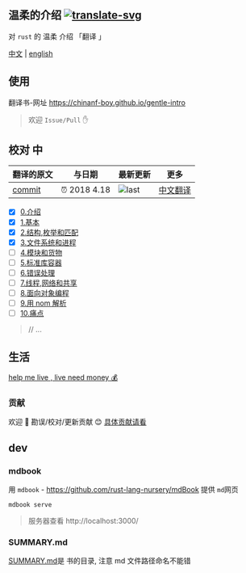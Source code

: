 ## 温柔的介绍 [![translate-svg]][translate-list]

[translate-svg]: http://llever.com/translate.svg
[translate-list]: https://github.com/chinanf-boy/chinese-translate-list

对 `rust` 的 温柔 介绍 「翻译 」

[中文](./readme.md) | [english](https://github.com/stevedonovan/gentle-intro)

## 使用

翻译书-网址 https://chinanf-boy.github.io/gentle-intro

> 欢迎 `Issue/Pull` ✋

## 校对 中

<!-- doc-templite START generated -->
<!-- repo = 'stevedonovan/gentle-intro' -->
<!-- commit = '4885a0615a48f1a736f88e71b9e5e3cba887c63c' -->
<!-- time = '2018 4.18' -->

| 翻译的原文 | 与日期       | 最新更新 | 更多                       |
| ---------- | ------------ | -------- | -------------------------- |
| [commit]   | ⏰ 2018 4.18 | ![last]  | [中文翻译][translate-list] |

[last]: https://img.shields.io/github/last-commit/stevedonovan/gentle-intro.svg
[commit]: https://github.com/stevedonovan/gentle-intro/tree/4885a0615a48f1a736f88e71b9e5e3cba887c63c

<!-- doc-templite END generated -->

- [x] [0.介绍](./src/readme.zh.md)
- [x] [1.基本](./src/1-basics.zh.md)
- [x] [2.结构,枚举和匹配](./src/2-structs-enums-lifetimes.zh.md)
- [x] [3.文件系统和进程](./src/3-filesystem.zh.md)
- [ ] [4.模块和货物](./src/4-modules.zh.md)
- [ ] [5.标准库容器](./src/5-stdlib-containers.zh.md)
- [ ] [6.错误处理](./src/6-error-handling.zh.md)
- [ ] [7.线程,网络和共享](./src/7-shared-and-networking.zh.md)
- [ ] [8.面向对象编程](./src/object-orientation.zh.md)
- [ ] [9.用 nom 解析](./src/nom-intro.zh.md)
- [ ] [10.痛点](./src/pain-points.zh.md)

> // ...

## 生活

[help me live , live need money 💰](https://github.com/chinanf-boy/live-need-money)

### 贡献

欢迎 👏 勘误/校对/更新贡献 😊 [具体贡献请看](https://github.com/chinanf-boy/chinese-translate-list#贡献)

## dev

### mdbook

用 `mdbook` - https://github.com/rust-lang-nursery/mdBook 提供 `md`网页

```
mdbook serve
```

> 服务器查看 http://localhost:3000/

### SUMMARY.md

[SUMMARY.md](./src/SUMMARY.md)是 书的目录, 注意 md 文件路径命名不能错
